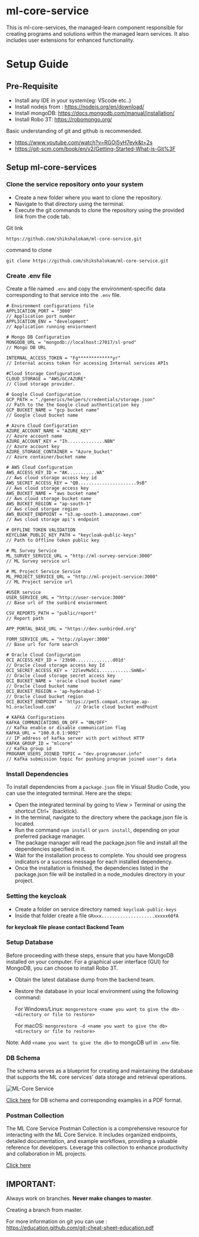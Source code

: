 # ml-core-service

This is ml-core-services, the managed-learn component responsible for creating programs and solutions within the managed learn services. It also includes user extensions for enhanced functionality.

# Setup Guide

## Pre-Requisite

- Install any IDE in your system(eg: VScode etc..)
- Install nodejs from : https://nodejs.org/en/download/
- Install mongoDB: https://docs.mongodb.com/manual/installation/
- Install Robo 3T: ​​https://robomongo.org/

Basic understanding of git and github is recommended.

- https://www.youtube.com/watch?v=RGOj5yH7evk&t=2s
- https://git-scm.com/book/en/v2/Getting-Started-What-is-Git%3F

## Setup ml-core-services

### Clone the service repository onto your system

- Create a new folder where you want to clone the repository.
- Navigate to that directory using the terminal.
- Execute the git commands to clone the repository using the provided link from the code tab.

Git link

    https://github.com/shikshalokam/ml-core-service.git

command to clone

    git clone https://github.com/shikshalokam/ml-core-service.git

### Create .env file

Create a file named `.env` and copy the environment-specific data corresponding to that service into the `.env` file.

    # Environment configurations file
    APPLICATION_PORT = "3000"                                                       // Application port number
    APPLICATION_ENV = "development"                                                 // Application running enviornment

    # Mongo DB Configuration
    MONGODB_URL = "mongodb://localhost:27017/sl-prod"                               // Mongo DB URL

    INTERNAL_ACCESS_TOKEN = "Fg*************yr"                                     // Internal access token for accessing Internal services APIs

    #Cloud Storage Configuration
    CLOUD_STORAGE = "AWS/GC/AZURE"                                                  // Cloud storage provider.

    # Google Cloud Configuration
    GCP_PATH = "./generics/helpers/credentials/storage.json"                        // Path to the the Google cloud authentication key
    GCP_BUCKET_NAME = "gcp bucket name"                                             // Google cloud bucket name

    # Azure Cloud Configuration
    AZURE_ACCOUNT_NAME = "AZURE_KEY"                                                // Azure account name
    AZURE_ACCOUNT_KEY = "Ih..............NBN"                                       // Azure account key
    AZURE_STORAGE_CONTAINER = "Azure_bucket"                                        // Azure container/bucket name

    # AWS Cloud Configuration
    AWS_ACCESS_KEY_ID = "AK...........WA"                                           // Aws cloud storage access key id
    AWS_SECRET_ACCESS_KEY = "QB......................9sB"                           // Aws cloud storage access key
    AWS_BUCKET_NAME = "aws bucket name"                                             // Aws cloud storage bucket name
    AWS_BUCKET_REGION = "ap-south-1"                                                // Aws cloud storgae region
    AWS_BUCKET_ENDPOINT = "s3.ap-south-1.amazonaws.com"                             // Aws cloud storage api's endpoint

    # OFFLINE TOKEN VALIDATION
    KEYCLOAK_PUBLIC_KEY_PATH = "keycloak-public-keys"                               // Path to Offline token public key

    # ML Survey Service
    ML_SURVEY_SERVICE_URL = "http://ml-survey-service:3000"                         // ML Survey service url

    # ML Project Service Service
    ML_PROJECT_SERVICE_URL = "http://ml-project-service:3000"                            // ML Project service url

    #USER service
    USER_SERVICE_URL = "http://user-service:3000"                                   // Base url of the sunbird enviornment

    CSV_REPORTS_PATH = "public/report"                                              // Report path

    APP_PORTAL_BASE_URL = "https://dev.sunbirded.org"

    FORM_SERVICE_URL = "http://player:3000"                                         // Base url for form search

    # Oracle Cloud Configuration
    OCI_ACCESS_KEY_ID = '23b90..............d01d'                                   // Oracle cloud storage access key Id
    OCI_SECRET_ACCESS_KEY = '22levMw5Ci............SmNE='                           // Oracle cloud storage secret access key
    OCI_BUCKET_NAME = 'oracle cloud bucket name'                                    // Oracle cloud bucket name
    OCI_BUCKET_REGION = 'ap-hyderabad-1'                                            // Oracle cloud bucket region
    OCI_BUCKET_ENDPOINT = 'https://pmt5.compat.storage.ap-h1.oraclecloud.com'       // Oracle cloud bucket endPoint

    # KAFKA Configurations
    KAFKA_COMMUNICATIONS_ON_OFF = "ON/OFF"                                               // Kafka enable or disable communication flag
    KAFKA_URL = "100.0.0.1:9092"                                                 // IP address of kafka server with port without HTTP
    KAFKA_GROUP_ID = "mlcore"                                                       // Kafka group id
    PROGRAM_USERS_JOINED_TOPIC = "dev.programuser.info"                              // Kafka submission topic for pushing program joined user's data

### Install Dependencies

To install dependencies from a `package.json` file in Visual Studio Code, you can use the integrated terminal. Here are the steps:

- Open the integrated terminal by going to View > Terminal or using the shortcut Ctrl+` (backtick).
- In the terminal, navigate to the directory where the package.json file is located.
- Run the command `npm install` or `yarn install`, depending on your preferred package manager.
- The package manager will read the package.json file and install all the dependencies specified in it.
- Wait for the installation process to complete. You should see progress indicators or a success message for each installed dependency.
- Once the installation is finished, the dependencies listed in the package.json file will be installed in a node_modules directory in your project.

### Setting the keycloak

- Create a folder on service directory named: `keycloak-public-keys`
- Inside that folder create a file `GRxxx....................xxxxx60fA`

**for keycloak file please contact Backend Team**

### Setup Database

Before proceeding with these steps, ensure that you have MongoDB installed on your computer. For a graphical user interface (GUI) for MongoDB, you can choose to install Robo 3T.

- Obtain the latest database dump from the backend team.
- Restore the database in your local environment using the following command:

  For Windows/Linux:
  `mongorestore <name you want to give the db>  <directory or file to restore>`

  For macOS: `mongorestore -d <name you want to give the db>  <directory or file to restore>`

Note: Add `<name you want to give the db>` to mongoDB url in `.env` file.

### DB Schema

The schema serves as a blueprint for creating and maintaining the database that supports the ML core services' data storage and retrieval operations.

![ML-Core Service](https://ml-services-uploads.s3.ap-south-1.amazonaws.com/DBSchema/ML-Core.png)

[Click here](https://ml-services-uploads.s3.ap-south-1.amazonaws.com/DBSchema/ML-Core.pdf) for DB schema and corresponding examples in a PDF format.

### Postman Collection

The ML Core Service Postman Collection is a comprehensive resource for interacting with the ML Core Service. It includes organized endpoints, detailed documentation, and example workflows, providing a valuable reference for developers. Leverage this collection to enhance productivity and collaboration in ML projects.

[Click here](https://documenter.getpostman.com/view/7997930/2s946chuaT)

## IMPORTANT:

Always work on branches. **Never make changes to master**.

Creating a branch from master.

For more information on git you can use :  
 https://education.github.com/git-cheat-sheet-education.pdf

